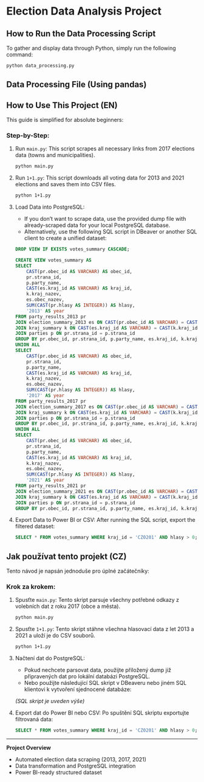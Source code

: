 # Election Data Analysis Project

## How to Run the Data Processing Script

To gather and display data through Python, simply run the following command:

```sh
python data_processing.py
```


## Data Processing File (Using pandas)

## How to Use This Project (EN)

This guide is simplified for absolute beginners:

### Step-by-Step:

1. Run `main.py`:
   This script scrapes all necessary links from 2017 elections data (towns and municipalities).
   ```sh
   python main.py
   ```

2. Run `1+1.py`:
   This script downloads all voting data for 2013 and 2021 elections and saves them into CSV files.
   ```sh
   python 1+1.py
   ```

3. Load Data into PostgreSQL:
   - If you don’t want to scrape data, use the provided dump file with already-scraped data for your local PostgreSQL database.
   - Alternatively, use the following SQL script in DBeaver or another SQL client to create a unified dataset:

   ```sql
   DROP VIEW IF EXISTS votes_summary CASCADE;

   CREATE VIEW votes_summary AS
   SELECT
       CAST(pr.obec_id AS VARCHAR) AS obec_id,
       pr.strana_id,
       p.party_name,
       CAST(es.kraj_id AS VARCHAR) AS kraj_id,
       k.kraj_nazev,
       es.obec_nazev,
       SUM(CAST(pr.hlasy AS INTEGER)) AS hlasy,
       '2013' AS year
   FROM party_results_2013 pr
   JOIN election_summary_2013 es ON CAST(pr.obec_id AS VARCHAR) = CAST(es.obec_id AS VARCHAR)
   JOIN kraj_summary k ON CAST(es.kraj_id AS VARCHAR) = CAST(k.kraj_id AS VARCHAR)
   JOIN parties p ON pr.strana_id = p.strana_id
   GROUP BY pr.obec_id, pr.strana_id, p.party_name, es.kraj_id, k.kraj_nazev, es.obec_nazev
   UNION ALL
   SELECT
       CAST(pr.obec_id AS VARCHAR) AS obec_id,
       pr.strana_id,
       p.party_name,
       CAST(es.kraj_id AS VARCHAR) AS kraj_id,
       k.kraj_nazev,
       es.obec_nazev,
       SUM(CAST(pr.hlasy AS INTEGER)) AS hlasy,
       '2017' AS year
   FROM party_results_2017 pr
   JOIN election_summary_2017 es ON CAST(pr.obec_id AS VARCHAR) = CAST(es.obec_id AS VARCHAR)
   JOIN kraj_summary k ON CAST(es.kraj_id AS VARCHAR) = CAST(k.kraj_id AS VARCHAR)
   JOIN parties p ON pr.strana_id = p.strana_id
   GROUP BY pr.obec_id, pr.strana_id, p.party_name, es.kraj_id, k.kraj_nazev, es.obec_nazev
   UNION ALL
   SELECT
       CAST(pr.obec_id AS VARCHAR) AS obec_id,
       pr.strana_id,
       p.party_name,
       CAST(es.kraj_id AS VARCHAR) AS kraj_id,
       k.kraj_nazev,
       es.obec_nazev,
       SUM(CAST(pr.hlasy AS INTEGER)) AS hlasy,
       '2021' AS year
   FROM party_results_2021 pr
   JOIN election_summary_2021 es ON CAST(pr.obec_id AS VARCHAR) = CAST(es.obec_id AS VARCHAR)
   JOIN kraj_summary k ON CAST(es.kraj_id AS VARCHAR) = CAST(k.kraj_id AS VARCHAR)
   JOIN parties p ON pr.strana_id = p.strana_id
   GROUP BY pr.obec_id, pr.strana_id, p.party_name, es.kraj_id, k.kraj_nazev, es.obec_nazev;
   ```

4. Export Data to Power BI or CSV:
   After running the SQL script, export the filtered dataset:
   ```sql
   SELECT * FROM votes_summary WHERE kraj_id = 'CZ0201' AND hlasy > 0;
   ```

## Jak používat tento projekt (CZ)

Tento návod je napsán jednoduše pro úplné začátečníky:

### Krok za krokem:

1. Spusťte `main.py`:
   Tento skript parsuje všechny potřebné odkazy z volebních dat z roku 2017 (obce a města).
   ```sh
   python main.py
   ```

2. Spusťte `1+1.py`:
   Tento skript stáhne všechna hlasovací data z let 2013 a 2021 a uloží je do CSV souborů.
   ```sh
   python 1+1.py
   ```

3. Načtení dat do PostgreSQL:
   - Pokud nechcete parsovat data, použijte přiložený dump již připravených dat pro lokální databázi PostgreSQL.
   - Nebo použijte následující SQL skript v DBeaveru nebo jiném SQL klientovi k vytvoření sjednocené databáze:

   _(SQL skript je uveden výše)_

4. Export dat do Power BI nebo CSV:
   Po spuštění SQL skriptu exportujte filtrovaná data:
   ```sql
   SELECT * FROM votes_summary WHERE kraj_id = 'CZ0201' AND hlasy > 0;
   ```

---

**Project Overview**
- Automated election data scraping (2013, 2017, 2021)
- Data transformation and PostgreSQL integration
- Power BI-ready structured dataset

